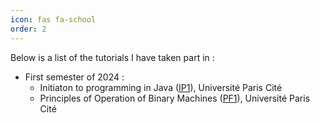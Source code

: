 ```yaml
---
icon: fas fa-school
order: 2
---
```


Below is a list of the tutorials I have taken part in :

- First semester of 2024 :
  * Initiaton to programming in Java ([IP1](https://www.informatique.univ-paris-diderot.fr/formations/licences/ue/l1/ip1)), Université Paris Cité
  * Principles of Operation of Binary Machines ([PF1](https://yunes.informatique.univ-paris-diderot.fr/accueil/enseignement/pf1/)), Université Paris Cité
